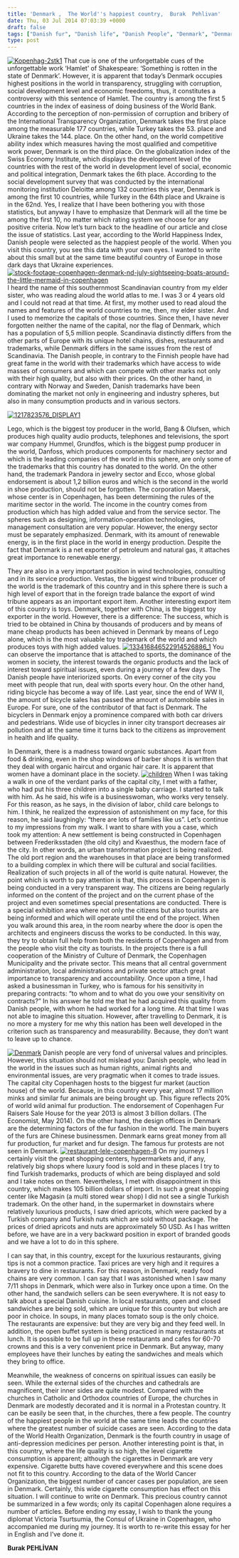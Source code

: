 ```yaml
---
title: 'Denmark ,  The World''s happiest country,  Burak  Pehlivan'
date: Thu, 03 Jul 2014 07:03:39 +0000
draft: false
tags: ["Danish fur", "Danish life", "Danish People", "Denmark", "Denmark Economy", "Denmark life", "Denmark statistics", "Gezi ve Restoran", "lego"]
type: post
---
```


[![Kopenhag-2stk1](http://burakpehlivan.org/wp-content/uploads/2014/06/Kopenhag-2stk1.jpg)](http://burakpehlivan.org/wp-content/uploads/2014/06/Kopenhag-2stk1.jpg)
That cue is one of the unforgettable cues of the unforgettable work ‘Hamlet’ of Shakespeare: ‘Something is rotten in the state of Denmark’. However, it is apparent that today’s Denmark occupies highest positions in the world in transparency, struggling with corruption, social development level and economic freedoms, thus, it constitutes a controversy with this sentence of Hamlet. The country is among the first 5 countries in the index of easiness of doing business of the World Bank. According to the perception of non-permission of corruption and bribery of the International Transparency Organization, Denmark takes the first place among the measurable 177 countries, while Turkey takes the 53. place and Ukraine takes the 144. place. On the other hand, on the world competitive ability index which measures having the most qualified and competitive work power, Denmark is on the third place. On the globalization index of the Swiss Economy Institute, which displays the development level of the countries with the rest of the world in development level of social, economic and political integration, Denmark takes the 6th place. According to the social development survey that was conducted by the international monitoring institution Deloitte among 132 countries this year, Denmark is among the first 10 countries, while Turkey in the 64th place and Ukraine is in the 62nd. Yes, I realize that I have been bothering you with those statistics, but anyway I have to emphasize that Denmark will all the time be among the first 10, no matter which rating system we choose for any positive criteria. Now let’s turn back to the headline of our article and close the issue of statistics. Last year, according to the World Happiness Index, Danish people were selected as the happiest people of the world. When you visit this country, you see this data with your own eyes. I wanted to write about this small but at the same time beautiful country of Europe in those dark days that Ukraine experiences. 
[![stock-footage-copenhagen-denmark-nd-july-sightseeing-boats-around-the-little-mermaid-in-copenhagen](http://burakpehlivan.org/wp-content/uploads/2014/06/stock-footage-copenhagen-denmark-nd-july-sightseeing-boats-around-the-little-mermaid-in-copenhagen.jpg)](http://burakpehlivan.org/wp-content/uploads/2014/06/stock-footage-copenhagen-denmark-nd-july-sightseeing-boats-around-the-little-mermaid-in-copenhagen.jpg)
I heard the name of this southernmost Scandinavian country from my elder sister, who was reading aloud the world atlas to me. I was 3 or 4 years old and I could not read at that time. At first, my mother used to read aloud the names and features of the world countries to me, then, my elder sister. And I used to memorize the capitals of those countries. Since then, I have never forgotten neither the name of the capital, nor the flag of Denmark, which has a population of 5,5 million people. Scandinavia distinctly differs from the other parts of Europe with its unique hotel chains, dishes, restaurants and trademarks, while Denmark differs in the same issues from the rest of Scandinavia. The Danish people, in contrary to the Finnish people have had great fame in the world with their trademarks which have access to wide masses of consumers and which can compete with other marks not only with their high quality, but also with their prices. On the other hand, in contrary with Norway and Sweden, Danish trademarks have been dominating the market not only in engineering and industry spheres, but also in many consumption products and in various sectors. 

[![1217823576_DISPLAY1](http://burakpehlivan.org/wp-content/uploads/2014/06/1217823576_DISPLAY1.jpg)](http://burakpehlivan.org/wp-content/uploads/2014/06/1217823576_DISPLAY1.jpg)

Lego, which is the biggest toy producer in the world, Bang & Olufsen, which produces high quality audio products, telephones and televisions, the sport war company Hummel, Grundfos, which is the biggest pump producer in the world, Danfoss, which produces components for machinery sector and which is the leading companies of the world in this sphere, are only some of the trademarks that this country has donated to the world. On the other hand, the trademark Pandora in jewelry sector and Ecco, whose global endorsement is about 1,2 billion euros and which is the second in the world in shoe production, should not be forgotten. The corporation Maersk, whose center is in Copenhagen, has been determining the rules of the maritime sector in the world. The income in the country comes from production which has high added value and from the service sector. The spheres such as designing, information-operation technologies, management consultation are very popular. However, the energy sector must be separately emphasized. Denmark, with its amount of renewable energy, is in the first place in the world in energy production. Despite the fact that Denmark is a net exporter of petroleum and natural gas, it attaches great importance to renewable energy. 

They are also in a very important position in wind technologies, consulting and in its service production. Vestas, the biggest wind tribune producer of the world is the trademark of this country and in this sphere there is such a high level of export that in the foreign trade balance the export of wind tribune appears as an important export item. Another interesting export item of this country is toys. Denmark, together with China, is the biggest toy exporter in the world. However, there is a difference: The success, which is tried to be obtained in China by thousands of producers and by means of mane cheap products has been achieved in Denmark by means of Lego alone, which is the most valuable toy trademark of the world and which produces toys with high added values. 
[![133416846522914526886_1](http://burakpehlivan.org/wp-content/uploads/2014/06/133416846522914526886_1.jpg)](http://burakpehlivan.org/wp-content/uploads/2014/06/133416846522914526886_1.jpg)
You can observe the importance that is attached to sports, the dominance of the women in society, the interest towards the organic products and the lack of interest toward spiritual issues, even during a journey of a few days. The Danish people have interiorized sports. On every corner of the city you meet with people that run, deal with sports every hour. On the other hand, riding bicycle has become a way of life. Last year, since the end of WW II, the amount of bicycle sales has passed the amount of automobile sales in Europe. For sure, one of the contributor of that fact is Denmark. The bicyclers in Denmark enjoy a prominence compared with both car drivers and pedestrians. Wide use of bicycles in inner city transport decreases air pollution and at the same time it turns back to the citizens as improvement in health and life quality. 

In Denmark, there is a madness toward organic substances. Apart from food & drinking, even in the shop windows of barber shops it is written that they deal with organic haircut and organic hair care. It is apparent that women have a dominant place in the society. 
[![children](http://burakpehlivan.org/wp-content/uploads/2014/06/children.jpg)](http://burakpehlivan.org/wp-content/uploads/2014/06/children.jpg)
When I was taking a walk in one of the verdant parks of the capital city, I met with a father, who had put his three children into a single baby carriage. I started to talk with him. As he said, his wife is a businesswoman, who works very tensely. For this reason, as he says, in the division of labor, child care belongs to him. I think, he realized the expression of astonishment on my face, for this reason, he said laughingly: “there are lots of families like us”. Let’s continue to my impressions from my walk. I want to share with you a case, which took my attention: A new settlement is being constructed in Copenhagen between Frederiksstaden (the old city) and Kvaesthus, the modern face of the city. In other words, an urban transformation project is being realized. The old port region and the warehouses in that place are being transformed to a building complex in which there will be cultural and social facilities. Realization of such projects in all of the world is quite natural. However, the point which is worth to pay attention is that, this process in Copenhagen is being conducted in a very transparent way. The citizens are being regularly informed on the content of the project and on the current phase of the project and even sometimes special presentations are conducted. There is a special exhibition area where not only the citizens but also tourists are being informed and which will operate until the end of the project. When you walk around this area, in the room nearby where the door is open the architects and engineers discuss the works to be conducted. In this way, they try to obtain full help from both the residents of Copenhagen and from the people who visit the city as tourists. In the projects there is a full cooperation of the Ministry of Culture of Denmark, the Copenhagen Municipality and the private sector. This means that all central government administration, local administrations and private sector attach great importance to transparency and accountability. Once upon a time, I had asked a businessman in Turkey, who is famous for his sensitivity in preparing contracts: “to whom and to what do you owe your sensitivity on contracts?” In his answer he told me that he had acquired this quality from Danish people, with whom he had worked for a long time. At that time I was not able to imagine this situation. However, after travelling to Denmark, it is no more a mystery for me why this nation has been well developed in the criterion such as transparency and measurability. Because, they don’t want to leave up to chance.

[![Denmark](http://burakpehlivan.org/wp-content/uploads/2014/06/Denmark.jpg)](http://burakpehlivan.org/wp-content/uploads/2014/06/Denmark.jpg)
Danish people are very fond of universal values and principles. However, this situation should not mislead you: Danish people, who lead in the world in the issues such as human rights, animal rights and environmental issues, are very pragmatic when it comes to trade issues. The capital city Copenhagen hosts to the biggest fur market (auction house) of the world. Because, in this country every year, almost 17 million minks and similar fur animals are being brought up. This figure reflects 20% of world wild animal fur production. The endorsement of Copenhagen Fur Raisers Sale House for the year 2013 is almost 3 billion dollars. (The Economist,
May 2014). On the other hand, the design offices in Denmark are the determining factors of the fur fashion in the world. The main buyers of the furs are Chinese businessmen. Denmark earns great money from all fur production, fur market and fur design. The famous fur protests are not seen in Denmark.
[![restaurant-lele-copenhagen-8](http://burakpehlivan.org/wp-content/uploads/2014/06/restaurant-lele-copenhagen-8.jpg)](http://burakpehlivan.org/wp-content/uploads/2014/06/restaurant-lele-copenhagen-8.jpg)
On my journeys I certainly visit the great shopping centers, hypermarkets and, if any, relatively big shops where luxury food is sold and in these places I try to find Turkish trademarks, products of which are being displayed and sold and I take notes on them. Nevertheless, I met with disappointment in this country, which makes 105 billion dollars of import. In such a great shopping center like Magasin (a multi stored wear shop) I did not see a single Turkish trademark. On the other hand, in the supermarket in downstairs where relatively luxurious products, I saw dried apricots, which were packed by a Turkish company and Turkish nuts which are sold without package. The prices of dried apricots and nuts are approximately 50 USD. As I has written before, we have are in a very backward position in export of branded goods and we have a lot to do in this sphere. 

I can say that, in this country, except for the luxurious restaurants, giving tips is not a common practice. Taxi prices are very high and it requires a bravery to dine in restaurants. For this reason, in Denmark, ready food chains are very common. I can say that I was astonished when I saw many 7/11 shops in Denmark, which were also in Turkey once upon a time. On the other hand, the sandwich sellers can be seen everywhere. It is not easy to talk about a special Danish cuisine. In local restaurants, open and closed sandwiches are being sold, which are unique for this country but which are poor in choice. In soups, in many places tomato soup is the only choice. The restaurants are expensive: but they are very big and they feed well. In addition, the open buffet system is being practiced in many restaurants at lunch. It is possible to be full up in these restaurants and cafes for 60-70 crowns and this is a very convenient price in Denmark. But anyway, many employees have their lunches by eating the sandwiches and meals which they bring to office. 

Meanwhile, the weakness of concerns on spiritual issues can easily be seen. While the external sides of the churches and cathedrals are magnificent, their inner sides are quite modest. Compared with the churches in Catholic and Orthodox countries of Europe, the churches in Denmark are modestly decorated and it is normal in a Protestan country. It can be easily be seen that, in the churches, there a few people. The country of the happiest people in the world at the same time leads the countries where the greatest number of suicide cases are seen. According to the data of the World Health Organization, Denmark is the fourth country in usage of anti-depression medicines per person. Another interesting point is that, in this country, where the life quality is so high, the level cigarette consumption is apparent; although the cigarettes in Denmark are very expensive. Cigarette butts have covered everywhere and this scene does not fit to this country. According to the data of the World Cancer Organization, the biggest number of cancer cases per population, are seen in Denmark. Certainly, this wide cigarette consumption has effect on this situation. I will continue to write on Denmark. This precious country cannot be summarized in a few words; only its capital Copenhagen alone requires a number of articles. Before ending my essay, I wish to thank the young diplomat Victoria Tsurtsumia, the Consul of Ukraine in Copenhagen, who accompanied me during my journey. It is worth to re-write this essay for her in English and I’ve done it. 

**Burak PEHLİVAN** 
